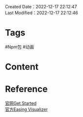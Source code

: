 Created Date：2022-12-17 22:12:47  
Last Modified：2022-12-17 22:12:46

# Tags

#Npm包 #动画

# Content

# Reference

[官网Get Started](https://greensock.com/get-started/)  
[官方Easing Visualizer](https://greensock.com/ease-visualizer)
